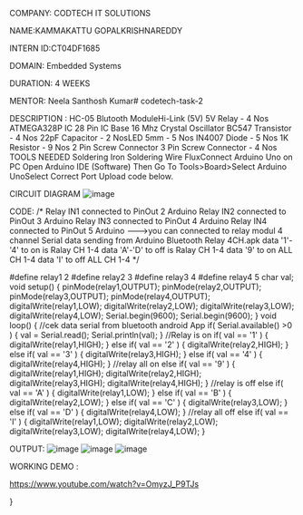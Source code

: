 COMPANY: CODTECH IT SOLUTIONS

NAME:KAMMAKATTU GOPALKRISHNAREDDY

INTERN ID:CT04DF1685

DOMAIN: Embedded Systems

DURATION: 4 WEEKS

MENTOR: Neela Santhosh Kumar# codetech-task-2

DESCRIPTION : HC-05 Blutooth ModuleHi-Link (5V) 5V Relay - 4 Nos ATMEGA328P IC 28 Pin IC Base 16 Mhz Crystal Oscillator BC547 Transistor - 4 Nos 22pF Capacitor - 2 NosLED 5mm - 5 Nos IN4007 Diode - 5 Nos 1K Resistor - 9 Nos 2 Pin Screw Connector 3 Pin Screw Connector - 4 Nos TOOLS NEEDED Soldering Iron Soldering Wire FluxConnect Arduino Uno on PC Open Arduino IDE (Software) Then Go To Tools>Board>Select Arduino UnoSelect Correct Port Upload code below.

CIRCUIT DIAGRAM
![image](https://github.com/user-attachments/assets/5130371c-700e-4106-a3bb-a3a59f50684e)

CODE:
/*
Relay IN1 connected to PinOut 2 Arduino
Relay IN2 connected to PinOut 3 Arduino
Relay IN3 connected to PinOut 4 Arduino
Relay IN4 connected to PinOut 5 Arduino
--->you can connected to relay modul 4 channel
Serial data sending from Arduino Bluetooth Relay 4CH.apk
data '1'-'4' to on is Ralay CH 1-4
data 'A'-'D' to off is Ralay CH 1-4
data '9' to on ALL CH 1-4
data 'I' to off ALL CH 1-4
*/

#define relay1 2
#define relay2 3
#define relay3 4
#define relay4 5
char val;
void setup() {
 pinMode(relay1,OUTPUT);
 pinMode(relay2,OUTPUT);
 pinMode(relay3,OUTPUT);
 pinMode(relay4,OUTPUT);
 digitalWrite(relay1,LOW);
 digitalWrite(relay2,LOW);
 digitalWrite(relay3,LOW);
 digitalWrite(relay4,LOW);
 Serial.begin(9600);
 Serial.begin(9600);
}
void loop() {
//cek data serial from bluetooth android App
if( Serial.available() >0 ) {
 val = Serial.read();
 Serial.println(val); 
}
//Relay is on
 if( val == '1' ) {
 digitalWrite(relay1,HIGH); }
 else if( val == '2' ) {
 digitalWrite(relay2,HIGH); }
 else if( val == '3' ) {
 digitalWrite(relay3,HIGH); }
 else if( val == '4' ) {
 digitalWrite(relay4,HIGH); }
 //relay all on
 else if( val == '9' ) {
 digitalWrite(relay1,HIGH);
 digitalWrite(relay2,HIGH);
 digitalWrite(relay3,HIGH);
 digitalWrite(relay4,HIGH);
}
//relay is off
 else if( val == 'A' ) {
 digitalWrite(relay1,LOW); }
 else if( val == 'B' ) {
 digitalWrite(relay2,LOW); }
 else if( val == 'C' ) {
 digitalWrite(relay3,LOW); }
 else if( val == 'D' ) {
 digitalWrite(relay4,LOW); }
 //relay all off 
 else if( val == 'I' ) {
 digitalWrite(relay1,LOW);
 digitalWrite(relay2,LOW);
 digitalWrite(relay3,LOW);
 digitalWrite(relay4,LOW);
}

OUTPUT:
![image](https://github.com/user-attachments/assets/06483435-bf1f-4209-bc01-5fce9e1b7bb7)
![image](https://github.com/user-attachments/assets/d20a71bc-ff6c-4ae4-a01f-be7dbde3b45c)
![image](https://github.com/user-attachments/assets/1a6acc14-30db-499b-9dd0-8cbd911726fc)

WORKING DEMO :

https://www.youtube.com/watch?v=OmyzJ_P9TJs



}
